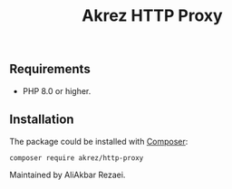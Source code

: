 <p align="center">
    <h1 align="center">Akrez HTTP Proxy</h1>
    <br>
</p>

## Requirements

- PHP 8.0 or higher.

## Installation

The package could be installed with [Composer](https://getcomposer.org):

```shell
composer require akrez/http-proxy
```

Maintained by AliAkbar Rezaei.